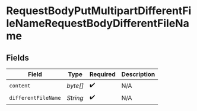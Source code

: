 # RequestBodyPutMultipartDifferentFileNameRequestBodyDifferentFileName


## Fields

| Field               | Type                | Required            | Description         |
| ------------------- | ------------------- | ------------------- | ------------------- |
| `content`           | *byte[]*            | :heavy_check_mark:  | N/A                 |
| `differentFileName` | *String*            | :heavy_check_mark:  | N/A                 |